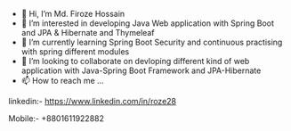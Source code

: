 - 👋 Hi, I’m Md. Firoze Hossain
- 👀 I’m interested in developing Java Web application with Spring Boot and JPA & Hibernate and Thymeleaf
- 🌱 I’m currently learning Spring Boot Security and continuous practising with spring different modules
- 💞️ I’m looking to collaborate on devloping different kind of web application with Java-Spring Boot Framework and JPA-Hibernate
- 📫 How to reach me ...

linkedin:-
https://www.linkedin.com/in/roze28

Mobile:-
+8801611922882


<!---
roze28/roze28 is a ✨ special ✨ repository because its `README.md` (this file) appears on your GitHub profile.
You can click the Preview link to take a look at your changes.
--->
